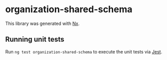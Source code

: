 # organization-shared-schema

This library was generated with [Nx](https://nx.dev).

## Running unit tests

Run `ng test organization-shared-schema` to execute the unit tests via [Jest](https://jestjs.io).
